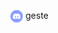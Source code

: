 <p align="right">
 <img width="20px" src="https://github.com/trywesley/desposito/blob/master/assets/readme/discord.webp" align="center" alt="Desposito"/> geste
</p>
